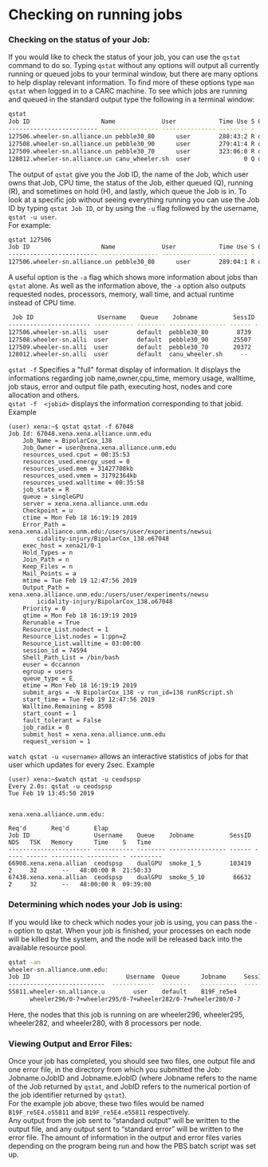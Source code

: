 # Checking on running jobs
### Checking on the status of your Job:
If you would like to check the status of your job, you can use the `qstat` command to do so. Typing `qstat` without any options will output all currently running or queued jobs to your terminal window, but there are many options to help display relevant information. To find more of these options type `man qstat` when logged in to a CARC machine. To see which jobs are running and queued in the standard output type the following in a terminal window:

```bash
qstat
Job ID                    Name             User            Time Use S Queue
------------------------- ---------------- --------------- -------- - -----
127506.wheeler-sn.alliance.un pebble30_80      user        288:43:2 R default
127508.wheeler-sn.alliance.un pebble30_90      user        279:41:4 R default
127509.wheeler-sn.alliance.un pebble30_70      user        323:06:0 R default
128012.wheeler-sn.alliance.un canu_wheeler.sh  user               0 Q default
```

The output of `qstat` give you the Job ID, the name of the Job, which user owns that Job, CPU time, the status of the Job, either queued (Q), running (R), and sometimes on hold (H), and lastly, which queue the Job is in. To look at a specific job without seeing everything running you can use the Job ID by typing `qstat Job ID`, or by using the `-u` flag followed by the username, `qstat -u user`.  
For example:

```bash
qstat 127506
Job ID                    Name             User            Time Use S Queue
------------------------- ---------------- --------------- -------- - -----
127506.wheeler-sn.alliance.un pebble30_80      user        289:04:1 R default
```
 
 A useful option is the `-a` flag which shows more information about jobs than `qstat` alone. As well as the information above, the `-a` option also outputs requested nodes, processors, memory, wall time, and actual runtime instead of CPU time. 
 
```bash
 Job ID                  Username    Queue    Jobname          SessID  NDS   TSK   Memory      Time    S   Time
----------------------- ----------- -------- ---------------- ------ ----- ------ --------- --------- - ---------
127506.wheeler-sn.alli  user        default  pebble30_80        8739     1      8       --  240:00:00 R 229:13:18
127508.wheeler-sn.alli  user        default  pebble30_90       25507     1      8       --  240:00:00 R 229:09:10
127509.wheeler-sn.alli  user        default  pebble30_70       20372     1      8       --  240:00:00 R 229:08:46
128012.wheeler-sn.alli  user        default  canu_wheeler.sh     --      1      8      64gb  24:00:00 Q

```
`qstat -f` Specifies a "full" format display of information.  It displays the informations regarding job name,owner,cpu_time, memory usage, walltime, job staus, error and output file path, executing host, nodes and core allocation and others.  
`qstat -f  <jobid>` displays the information corresponding to that jobid. 
Example 

    (user) xena:~$ qstat qstat -f 67048
    Job Id: 67048.xena.xena.alliance.unm.edu
        Job_Name = BipolarCox_138
        Job_Owner = user@xena.xena.alliance.unm.edu
        resources_used.cput = 00:35:53
        resources_used.energy_used = 0
        resources_used.mem = 31427708kb
        resources_used.vmem = 31792364kb
        resources_used.walltime = 00:35:58
        job_state = R
        queue = singleGPU
        server = xena.xena.alliance.unm.edu
        Checkpoint = u
        ctime = Mon Feb 18 16:19:19 2019
        Error_Path = xena.xena.alliance.unm.edu:/users/user/experiments/newsui
            cidality-injury/BipolarCox_138.e67048
        exec_host = xena21/0-1
        Hold_Types = n
        Join_Path = n
        Keep_Files = n
        Mail_Points = a
        mtime = Tue Feb 19 12:47:56 2019
        Output_Path = xena.xena.alliance.unm.edu:/users/user/experiments/newsu
            icidality-injury/BipolarCox_138.o67048
        Priority = 0
        qtime = Mon Feb 18 16:19:19 2019
        Rerunable = True
        Resource_List.nodect = 1
        Resource_List.nodes = 1:ppn=2
        Resource_List.walltime = 03:00:00
        session_id = 74594
        Shell_Path_List = /bin/bash
        euser = dccannon
        egroup = users
        queue_type = E
        etime = Mon Feb 18 16:19:19 2019
        submit_args = -N BipolarCox_138 -v run_id=138 runRScript.sh
        start_time = Tue Feb 19 12:47:56 2019
        Walltime.Remaining = 8598
        start_count = 1
        fault_tolerant = False
        job_radix = 0
        submit_host = xena.xena.alliance.unm.edu
        request_version = 1

`watch qstat -u <username>` allows an interactive statistics of jobs for that user which updates for every 2sec.  Example

    (user) xena:~$watch qstat -u ceodspsp
    Every 2.0s: qstat -u ceodspsp                                                           Tue Feb 19 13:45:50 2019


    xena.xena.alliance.unm.edu:
                                                                                      Req'd       Req'd       Elap
    Job ID                  Username    Queue    Jobname          SessID  NDS   TSK   Memory      Time    S   Time
    ----------------------- ----------- -------- ---------------- ------ ----- ------ --------- --------- - ---------
    66908.xena.xena.allian  ceodspsp    dualGPU  smoke_1_5        103419     2     32       --   48:00:00 R  21:50:33
    67438.xena.xena.allian  ceodspsp    dualGPU  smoke_5_10        66632     2     32       --   48:00:00 R  09:39:00

### Determining which nodes your Job is using:
If you would like to check which nodes your job is using, you can pass the `-n` option to qstat. When your job is finished, your processes on each node will be killed by the system, and the node will be released back into the available resource pool.

```bash
qstat -an
wheeler-sn.alliance.unm.edu:                                                                                                                            
Job ID                           Username  Queue      Jobname     SessID   NDS  TSK  Memory   Time        S  Time
---------------------------  ------------  --------   ----------  -------  ---  ---  ------  --------    --  --------
55811.wheeler-sn.alliance.u        user    default    B19F_re5e4        0    4   32     - -  48:00:00     R  47:30:42
      wheeler296/0-7+wheeler295/0-7+wheeler282/0-7+wheeler280/0-7
```
Here,  the nodes that this job is running on are wheeler296, wheeler295, wheeler282, and wheeler280, with 8 processors per node.
 
### Viewing Output and Error Files:
Once your job has completed, you should see two files, one output file and one error file, in the directory from which you submitted the Job: Jobname.oJobID and Jobname.eJobID (where Jobname refers to the name of the Job returned by `qstat`, and JobID refers to the numerical portion of the job identifier returned by `qstat`).  
For the example job above, these two files would be named `B19F_re5E4.o55811` and `B19F_re5E4.e55811` respectively.  
Any output from the job sent to “standard output” will be written to the output file, and any output sent to “standard error” will be written to the error file. The amount of information in the output and error files varies depending on the program being run and how the PBS batch script was set up. 




